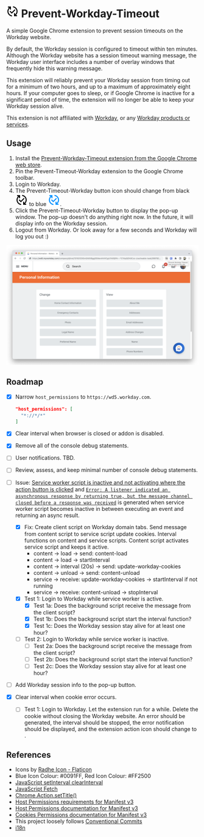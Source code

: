 # ![Prevent-Workday-Timeout Icon](/src/images/changes-black-32.png) Prevent-Workday-Timeout

A simple Google Chrome extension to prevent session timeouts on the Workday website.

By default, the Workday session is configured to timeout within ten minutes. Although the Workday website has a session timeout warning message, the Workday user interface includes a number of overlay windows that frequently hide this warning message.

This extension will reliably prevent your Workday session from timing out for a minimum of two hours, and up to a maximum of approximately eight hours. If your computer goes to sleep, or if Google Chrome is inactive for a significant period of time, the extension will no longer be able to keep your Workday session alive.

This extension is not affiliated with [Workday](http://workday.com), or any [Workday products or services](https://www.workday.com/en-us/legal/workday-trademark-usage-guidelines.html).

## Usage

1. Install the [Prevent-Workday-Timeout extension from the Google Chrome web store](https://chrome.google.com/webstore/detail/prevent-workday-timeout/mcliokdljpofldmihgimfcnkmgifckki).
2. Pin the Prevent-Timeout-Workday extension to the Google Chrome toolbar.
3. Login to Workday.
4. The Prevent-Timeout-Workday button icon should change from black ![Prevent-Workday-Timeout Icon](/src/images/changes-black-32.png) to blue ![Prevent-Workday-Timeout Icon](/src/images/changes-blue-32.png).
5. Click the Prevent-Timeout-Workday button to display the pop-up window. The pop-up doesn't do anything right now. In the future, it will display info on the Workday session.
6. Logout from Workday. Or look away for a few seconds and Workday will log you out :)

![Prevent-Workday-Timeout Extension in Google Chrome](/screenshot.png)

## Roadmap

- [x] Narrow `host_permissions` to `https://wd5.workday.com`.

  ```json
  "host_permissions": [
    "*://*/*"
  ]
  ```

- [x] Clear interval when browser is closed or addon is disabled.
- [x] Remove all of the console debug statements.
- [ ] User notifications. TBD.
- [ ] Review, assess, and keep minimal number of console debug statements.
- [ ] Issue: [Service worker script is inactive and not activating where the action button is clicked](https://bugs.chromium.org/p/chromium/issues/detail?id=1316588Possible) and [`Error: A listener indicated an asynchronous response by returning true, but the message channel closed before a response was received`](https://stackoverflow.com/questions/72494154/a-listener-indicated-an-asynchronous-response-by-returning-true-but-the-messag) is generated when service worker script becomes inactive in between executing an event and returning an async result.
  - [x] Fix: Create client script on Workday domain tabs. Send message from content script to service script update cookies. Interval functions on content and service scripts. Content script activates service script and keeps it active.
    - content -> load -> send: content-load
    - content -> load -> startInterval
    - content -> interval (20s) -> send: update-workday-cookies
    - content -> unload -> send: content-unload
    - service -> receive: update-workday-cookies -> startInterval if not running
    - service -> receive: content-unload -> stopInterval
  - [x] Test 1: Login to Workday while service worker is active.
    - [x] Test 1a: Does the background script receive the message from the client script?
    - [x] Test 1b: Does the background script start the interval function?
    - [x] Test 1c: Does the Workday session stay alive for at least one hour?
  - [ ] Test 2: Login to Workday while service worker is inactive.
    - [ ] Test 2a: Does the background script receive the message from the client script?
    - [ ] Test 2b: Does the background script start the interval function?
    - [ ] Test 2c: Does the Workday session stay alive for at least one hour?
- [ ] Add Workday session info to the pop-up button.
- [x] Clear interval when cookie error occurs.
  - [ ] Test 1: Login to Workday. Let the extension run for a while. Delete the cookie without closing the Workday website. An error should be generated, the interval should be stopped, the error notification should be displayed, and the extension action icon should change to .

## References

- Icons by [Radhe Icon - Flaticon](https://www.flaticon.com/free-icons/changes)
- Blue Icon Colour: #0091FF, Red Icon Colour: #FF2500
- [JavaScript setInterval clearInterval](https://developer.mozilla.org/en-US/docs/Web/API/setInterval)
- [JavaScript Fetch](https://developer.mozilla.org/en-US/docs/Web/API/Fetch_API/Using_Fetch)
- [Chrome.Action.setTitle()](https://developer.mozilla.org/en-US/docs/Mozilla/Add-ons/WebExtensions/API/browserAction/setTitle)
- [Host Permissions requirements for Manifest v3](https://stackoverflow.com/questions/19124015/chrome-extension-no-permission-for-cookies-at-url)
- [Host Permissions documentation for Manifest v3](https://developer.chrome.com/docs/extensions/mv3/declare_permissions/)
- [Cookies Permissions documentation for Manifest v3](https://developer.chrome.com/docs/extensions/reference/cookies/)
- This project loosely follows [Conventional Commits](https://www.conventionalcommits.org/en/v1.0.0/)
- [i18n](https://developer.chrome.com/docs/extensions/reference/i18n/)
